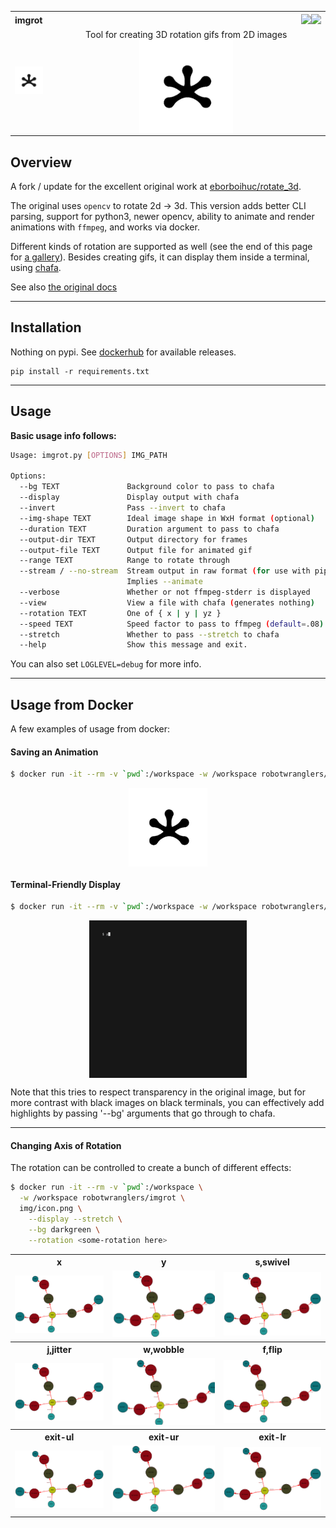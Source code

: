 <div align="center">

<table width=100%>
  <tr>
    <th width=10% align=center><strong>
    imgrot
      </strong>
    </th>
    <th width=90% align=right>
      <a href="https://hub.docker.com/r/robotwranglers/imgrot"><img src="https://img.shields.io/badge/dockerhub-imgrot-blue"><img src="https://img.shields.io/docker/v/robotwranglers/imgrot"></a>
    </th>
  </tr>
  <tr>
    <td width=10%><img src=https://raw.githubusercontent.com/Robot-Wranglers/docker-imgrot/master/img/icon.png style="width:150px"></td>
    <td width=90% align=center>
    <center>
    Tool for creating 3D rotation gifs from 2D images<br/>
    <img align=center width=150px src=img/demo.gif>
    </center>
    </td>
  </tr>
</table>
</div>

## Overview

A fork / update for the excellent original work at [eborboihuc/rotate_3d](https://github.com/eborboihuc/rotate_3d).

The original uses `opencv` to rotate 2d -> 3d.  This version adds better CLI parsing, support for python3, newer opencv, ability to animate and render animations with `ffmpeg`, and works via docker.

Different kinds of rotation are supported as well (see the end of this page for [a gallery](#changing-axis-of-rotation)).  Besides creating gifs, it can display them inside a terminal, using [chafa](https://github.com/hpjansson/chafa).

See also [the original docs](docs/README.original.md)

-------------------------------------

## Installation

Nothing on pypi.  See [dockerhub](https://hub.docker.com/r/robotwranglers/imgrot) for available releases.

```
pip install -r requirements.txt
```

-------------------------------------

## Usage

**Basic usage info follows:**

```bash
Usage: imgrot.py [OPTIONS] IMG_PATH

Options:
  --bg TEXT               Background color to pass to chafa
  --display               Display output with chafa
  --invert                Pass --invert to chafa
  --img-shape TEXT        Ideal image shape in WxH format (optional)
  --duration TEXT         Duration argument to pass to chafa
  --output-dir TEXT       Output directory for frames
  --output-file TEXT      Output file for animated gif
  --range TEXT            Range to rotate through
  --stream / --no-stream  Stream output in raw format (for use with pipes).
                          Implies --animate
  --verbose               Whether or not ffmpeg-stderr is displayed
  --view                  View a file with chafa (generates nothing)
  --rotation TEXT         One of { x | y | yz }
  --speed TEXT            Speed factor to pass to ffmpeg (default=.08)
  --stretch               Whether to pass --stretch to chafa
  --help                  Show this message and exit.

```

You can also set `LOGLEVEL=debug` for more info.

-------------------------------------

## Usage from Docker

A few examples of usage from docker:

#### Saving an Animation

```bash
$ docker run -it --rm -v `pwd`:/workspace -w /workspace robotwranglers/imgrot img/icon.png --range 360 --img-shape 200x200  --stream > demo.gif
```

<p align=center>
<img width=25% align=center src=img/demo.gif>
</p>

#### Terminal-Friendly Display 

```bash 
$ docker run -it --rm -v `pwd`:/workspace -w /workspace robotwranglers/imgrot img/icon.png --display --stretch --bg lightblue
```

<p align=center>
<img width=50% align=center src=img/demo.chafa.gif>
</p>

Note that this tries to respect transparency in the original image, but for more contrast with black images on black terminals, you can effectively add highlights by passing '--bg' arguments that go through to chafa.

------------------------------

#### Changing Axis of Rotation

The rotation can be controlled to create a bunch of different effects:

```bash 
$ docker run -it --rm -v `pwd`:/workspace \
  -w /workspace robotwranglers/imgrot \
  img/icon.png \
    --display --stretch \
    --bg darkgreen \
    --rotation <some-rotation here>
```

<p align=center>
<table>
  <tr>
    <th>x</th>
    <th>y</th>
    <th>s,swivel</th>
  </tr>  
  <tr>
    <td>
      <img src=img/rx.gif></td>
    <td>
      <img src=img/ry.gif>
      </td>
    <td><img src=img/rs.gif></td>
  </tr>
  <tr>
    <th>j,jitter</th>
    <th>w,wobble</th>
    <th>f,flip</th>
  </tr>  
  <tr>
    <td>
      <img src=img/rj.gif></td>
    <td>
      <img src=img/rw.gif>
      </td>
    <td><img src=img/rf.gif></td>
  </tr>
  <tr>
    <th>exit-ul</th>
    <th>exit-ur</th>
    <th>exit-lr</th>
  </tr>
  <tr>
    <td>
      <img src=img/rul.gif></td>
    <td>
      <img src=img/rur.gif>
      </td>
    <td><img src=img/rlr.gif></td>
  </tr>
  </table>
</p>
